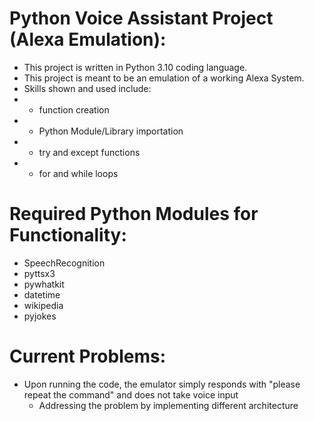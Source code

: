 # Python Voice Assistant Project (Alexa Emulation):
- This project is written in Python 3.10 coding language.
-  This project is meant to be an emulation of a working Alexa System.
-  Skills shown and used include:
  - - function creation
  - - Python Module/Library importation
  - - try and except functions
  - - for and while loops
  
  # Required Python Modules for Functionality:
  - SpeechRecognition
  - pyttsx3 
  - pywhatkit
  - datetime
  - wikipedia
  - pyjokes

# Current Problems:
- Upon running the code, the emulator simply responds with "please repeat the command" and does not take voice input
  - Addressing the problem by implementing different architecture
